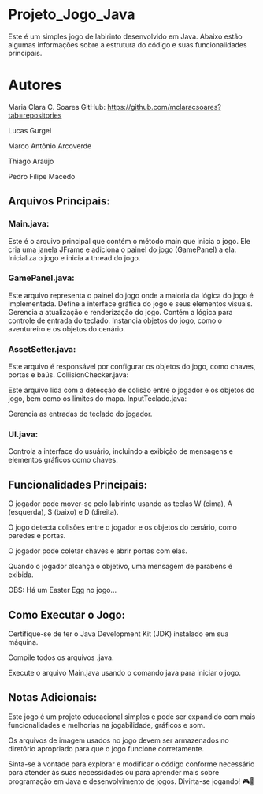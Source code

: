 # Projeto_Jogo_Java

Este é um simples jogo de labirinto desenvolvido em Java. Abaixo estão algumas informações sobre a estrutura do código e suas funcionalidades principais.

# Autores

Maria Clara C. Soares
GitHub: https://github.com/mclaracsoares?tab=repositories

Lucas Gurgel

Marco Antônio Arcoverde

Thiago Araújo

Pedro Filipe Macedo

## Arquivos Principais:

### Main.java:

Este é o arquivo principal que contém o método main que inicia o jogo.
Ele cria uma janela JFrame e adiciona o painel do jogo (GamePanel) a ela.
Inicializa o jogo e inicia a thread do jogo.

### GamePanel.java:

Este arquivo representa o painel do jogo onde a maioria da lógica do jogo é implementada.
Define a interface gráfica do jogo e seus elementos visuais.
Gerencia a atualização e renderização do jogo.
Contém a lógica para controle de entrada do teclado.
Instancia objetos do jogo, como o aventureiro e os objetos do cenário.

### AssetSetter.java:

Este arquivo é responsável por configurar os objetos do jogo, como chaves, portas e baús.
CollisionChecker.java:

Este arquivo lida com a detecção de colisão entre o jogador e os objetos do jogo, bem como os limites do mapa.
InputTeclado.java:

Gerencia as entradas do teclado do jogador.

### UI.java:

Controla a interface do usuário, incluindo a exibição de mensagens e elementos gráficos como chaves.

## Funcionalidades Principais:

O jogador pode mover-se pelo labirinto usando as teclas W (cima), A (esquerda), S (baixo) e D (direita).

O jogo detecta colisões entre o jogador e os objetos do cenário, como paredes e portas.

O jogador pode coletar chaves e abrir portas com elas.

Quando o jogador alcança o objetivo, uma mensagem de parabéns é exibida.

OBS: Há um Easter Egg no jogo...

## Como Executar o Jogo:

Certifique-se de ter o Java Development Kit (JDK) instalado em sua máquina.

Compile todos os arquivos .java.

Execute o arquivo Main.java usando o comando java para iniciar o jogo.

## Notas Adicionais:

Este jogo é um projeto educacional simples e pode ser expandido com mais funcionalidades e melhorias na jogabilidade, gráficos e som.

Os arquivos de imagem usados no jogo devem ser armazenados no diretório apropriado para que o jogo funcione corretamente.

Sinta-se à vontade para explorar e modificar o código conforme necessário para atender às suas necessidades ou para aprender mais sobre programação em Java e desenvolvimento de jogos. Divirta-se jogando! 🎮🚀
